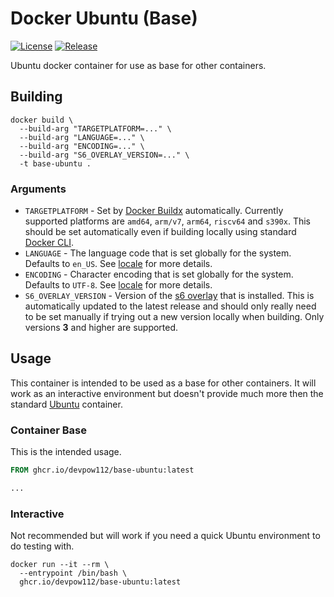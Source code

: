 # Docker Ubuntu (Base)

[![License][License]](LICENSE)
[![Release][Release Badge]][Release Workflow]

Ubuntu docker container for use as base for other containers.

## Building

```console
docker build \
  --build-arg "TARGETPLATFORM=..." \
  --build-arg "LANGUAGE=..." \
  --build-arg "ENCODING=..." \
  --build-arg "S6_OVERLAY_VERSION=..." \
  -t base-ubuntu .
```

### Arguments

- `TARGETPLATFORM` - Set by [Docker Buildx] automatically. Currently supported
  platforms are `amd64`, `arm/v7`, `arm64`, `riscv64` and `s390x`. This should
  be set automatically even if building locally using standard [Docker CLI].
- `LANGUAGE` - The language code that is set globally for the system. Defaults
  to `en_US`. See [locale] for more details.
- `ENCODING` - Character encoding that is set globally for the system. Defaults
  to `UTF-8`. See [locale] for more details.
- `S6_OVERLAY_VERSION` - Version of the [s6 overlay] that is installed. This is
  automatically updated to the latest release and should only really need to be
  set manually if trying out a new version locally when building. Only versions
  **3** and higher are supported.

## Usage

This container is intended to be used as a base for other containers. It will
work as an interactive environment but doesn't provide much more then the
standard [Ubuntu] container.

### Container Base

This is the intended usage.

```dockerfile
FROM ghcr.io/devpow112/base-ubuntu:latest

...
```

### Interactive

Not recommended but will work if you need a quick Ubuntu environment to do
testing with.

```console
docker run --it --rm \
  --entrypoint /bin/bash \
  ghcr.io/devpow112/base-ubuntu:latest
```

<!-- links -->
[License]: https://img.shields.io/github/license/devpow112/docker-base-ubuntu?label=License
[Release Badge]: https://github.com/devpow112/docker-base-ubuntu/actions/workflows/release.yml/badge.svg?branch=main
[Release Workflow]: https://github.com/devpow112/docker-base-ubuntu/actions/workflows/release.yml?query=branch%3Amain
[Docker Buildx]: https://docs.docker.com/buildx/working-with-buildx
[Docker CLI]: https://docs.docker.com/engine/reference/commandline/build
[locale]: https://manpages.ubuntu.com/manpages/focal/man1/locale.1.html
[s6 overlay]: https://github.com/just-containers/s6-overlay
[Ubuntu]: https://hub.docker.com/_/ubuntu
